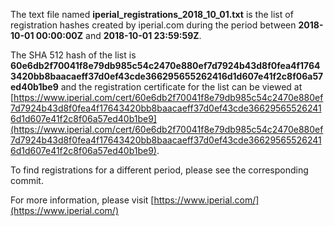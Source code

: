 The text file named **iperial_registrations_2018_10_01.txt** is the list of registration hashes created by iperial.com during the period between **2018-10-01 00:00:00Z** and **2018-10-01 23:59:59Z**.

The SHA 512 hash of the list is **60e6db2f70041f8e79db985c54c2470e880ef7d7924b43d8f0fea4f17643420bb8baacaeff37d0ef43cde366295655262416d1d607e41f2c8f06a57ed40b1be9** and the registration certificate for the list can be viewed at [https://www.iperial.com/cert/60e6db2f70041f8e79db985c54c2470e880ef7d7924b43d8f0fea4f17643420bb8baacaeff37d0ef43cde366295655262416d1d607e41f2c8f06a57ed40b1be9](https://www.iperial.com/cert/60e6db2f70041f8e79db985c54c2470e880ef7d7924b43d8f0fea4f17643420bb8baacaeff37d0ef43cde366295655262416d1d607e41f2c8f06a57ed40b1be9).

To find registrations for a different period, please see the corresponding commit.

For more information, please visit [https://www.iperial.com/](https://www.iperial.com/)
